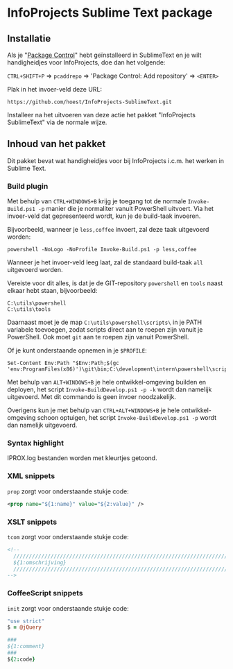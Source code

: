 # InfoProjects Sublime Text package

## Installatie
Als je "[Package Control](https://sublime.wbond.net/)" hebt geïnstalleerd
in SublimeText en je wilt handigheidjes voor InfoProjects, doe dan het
volgende:

`CTRL+SHIFT+P` => `pcaddrepo` => 'Package Control: Add repository' => `<ENTER>`

Plak in het invoer-veld deze URL:

```
https://github.com/hoest/InfoProjects-SublimeText.git
```

Installeer na het uitvoeren van deze actie het pakket
"InfoProjects SublimeText" via de normale wijze.

## Inhoud van het pakket
Dit pakket bevat wat handigheidjes voor bij InfoProjects i.c.m. het werken
in Sublime Text.

### Build plugin

Met behulp van `CTRL+WINDOWS+B` krijg je toegang tot de normale `Invoke-Build.ps1 -p`
manier die je normaliter vanuit PowerShell uitvoert. Via het invoer-veld dat
gepresenteerd wordt, kun je de build-taak invoeren.

Bijvoorbeeld, wanneer je `less,coffee` invoert, zal deze taak uitgevoerd worden:

```
powershell -NoLogo -NoProfile Invoke-Build.ps1 -p less,coffee
```

Wanneer je het invoer-veld leeg laat, zal de standaard build-taak `all` uitgevoerd
worden.

Vereiste voor dit alles, is dat je de GIT-repository `powershell` en `tools`
naast elkaar hebt staan, bijvoorbeeld:

```
C:\utils\powershell
C:\utils\tools
```

Daarnaast moet je de map `C:\utils\powershell\scripts\` in je PATH variabele
toevoegen, zodat scripts direct aan te roepen zijn vanuit je PowerShell. Ook moet
`git` aan te roepen zijn vanuit PowerShell.

Of je kunt onderstaande opnemen in je `$PROFILE`:

```
Set-Content Env:Path "$Env:Path;$(gc 'env:ProgramFiles(x86)')\git\bin;C:\development\intern\powershell\scripts\"
```

Met behulp van `ALT+WINDOWS+B` je hele ontwikkel-omgeving builden en deployen,
het script `Invoke-BuildDevelop.ps1 -p -k` wordt dan namelijk uitgevoerd.
Met dit commando is geen invoer noodzakelijk.

Overigens kun je met behulp van `CTRL+ALT+WINDOWS+B` je hele ontwikkel-omgeving
schoon optuigen, het script `Invoke-BuildDevelop.ps1 -p` wordt dan namelijk uitgevoerd.

### Syntax highlight

IPROX.log bestanden worden met kleurtjes getoond.

### XML snippets

`prop` zorgt voor onderstaande stukje code:

```xml
<prop name="${1:name}" value="${2:value}" />
```

### XSLT snippets

`tcom` zorgt voor onderstaande stukje code:

```xsl
<!--
  ///////////////////////////////////////////////////////////////////////////
  ${1:omschrijving}
  ///////////////////////////////////////////////////////////////////////////
-->
```

### CoffeeScript snippets

`init` zorgt voor onderstaande stukje code:

```coffee
"use strict"
$ = @jQuery

###
${1:comment}
###
${2:code}
```
